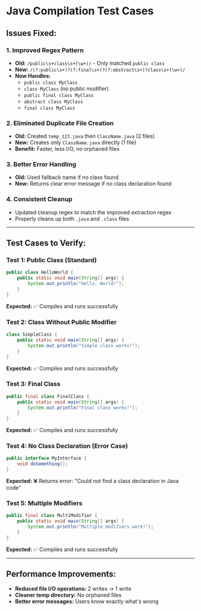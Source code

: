 # Java Compilation Test Cases

## Issues Fixed:

### 1. **Improved Regex Pattern**
- **Old:** `/public\s+class\s+(\w+)/` - Only matched `public class`
- **New:** `/(?:public\s+)?(?:final\s+)?(?:abstract\s+)?class\s+(\w+)/`
- **Now Handles:**
  - `public class MyClass`
  - `class MyClass` (no public modifier)
  - `public final class MyClass`
  - `abstract class MyClass`
  - `final class MyClass`

### 2. **Eliminated Duplicate File Creation**
- **Old:** Created `temp_123.java` then `ClassName.java` (2 files)
- **New:** Creates only `ClassName.java` directly (1 file)
- **Benefit:** Faster, less I/O, no orphaned files

### 3. **Better Error Handling**
- **Old:** Used fallback name if no class found
- **New:** Returns clear error message if no class declaration found

### 4. **Consistent Cleanup**
- Updated cleanup regex to match the improved extraction regex
- Properly cleans up both `.java` and `.class` files

---

## Test Cases to Verify:

### Test 1: Public Class (Standard)
```java
public class HelloWorld {
    public static void main(String[] args) {
        System.out.println("Hello, World!");
    }
}
```
**Expected:** ✅ Compiles and runs successfully

### Test 2: Class Without Public Modifier
```java
class SimpleClass {
    public static void main(String[] args) {
        System.out.println("Simple class works!");
    }
}
```
**Expected:** ✅ Compiles and runs successfully

### Test 3: Final Class
```java
public final class FinalClass {
    public static void main(String[] args) {
        System.out.println("Final class works!");
    }
}
```
**Expected:** ✅ Compiles and runs successfully

### Test 4: No Class Declaration (Error Case)
```java
public interface MyInterface {
    void doSomething();
}
```
**Expected:** ❌ Returns error: "Could not find a class declaration in Java code"

### Test 5: Multiple Modifiers
```java
public final class MultiModifier {
    public static void main(String[] args) {
        System.out.println("Multiple modifiers work!");
    }
}
```
**Expected:** ✅ Compiles and runs successfully

---

## Performance Improvements:
- **Reduced file I/O operations:** 2 writes → 1 write
- **Cleaner temp directory:** No orphaned files
- **Better error messages:** Users know exactly what's wrong
